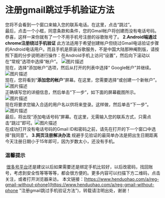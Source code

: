 # 注册gmail跳过手机验证方法
您将不会看到一个窗口来输入您的联系电话。在这里，点击“跳过”。\
最后，点击一个小框，同意条款和条件，您的Gmail帐户将创建而没有电话号码。\
恭喜，这样一来你就有了一个不用手机号注册的谷歌账号了。
​
**2.Android端通过chrome注册绕过手机验证**
​
此方法适用于希望创建帐户但绕过Gmail电话验证步骤的Android电话用户。而且手机是原装谷歌服务，不是中国大陆那种阉割版，请按照下面的分步说明进行操作：
​
在Android手机上访问“设置”，然后向下滚动以在“常规”选项中选择“帐户”。
​
![图片描述](https://p3-juejin.byteimg.com/tos-cn-i-k3u1fbpfcp/50b0d875a559435e8a819be722468ec2~tplv-k3u1fbpfcp-zoom-1.image)\
​
​
现在，选择“添加帐户”选项，然后从打开的列表中选择“ Google帐户”并继续。
​
![图片描述](https://p3-juejin.byteimg.com/tos-cn-i-k3u1fbpfcp/d29d8f9d60bf48c0be897b2a2b5b5c6e~tplv-k3u1fbpfcp-zoom-1.image)\
​
​
现在，您将看到“**添加您的帐户**”屏幕。在这里，您需要选择“或创建一个新帐户”。
​
![图片描述](https://p3-juejin.byteimg.com/tos-cn-i-k3u1fbpfcp/2c618d12c58f4661b9f7a6301c148e4c~tplv-k3u1fbpfcp-zoom-1.image)\
​
​
正确填写您的详细信息，然后单击“下一步”，如下面的屏幕截图所示。
​
![图片描述](https://p3-juejin.byteimg.com/tos-cn-i-k3u1fbpfcp/27df3e68c67c4b079facf625ea674ed2~tplv-k3u1fbpfcp-zoom-1.image)\
​
​
现在将要求您输入合适的用户名以供将来登录。这样做，然后单击“下一步”。
​
![图片描述](https://p3-juejin.byteimg.com/tos-cn-i-k3u1fbpfcp/2bb43997e2484b3984ed6ede090b1c7e~tplv-k3u1fbpfcp-zoom-1.image)\
​
​
最后，将出现“添加电话号码”屏幕。在这里，无需输入您的联系方式，只需点击“跳过”即可。
​
![图片描述](https://p3-juejin.byteimg.com/tos-cn-i-k3u1fbpfcp/cea942cf1e2b412089dea9ba2449a776~tplv-k3u1fbpfcp-zoom-1.image)\
​
​
在成功打开没有电话号码的Gmail ID和密码之前，请先在打开的下一个窗口中选择“我同意”。
​
**3.网页注册解决办法**
​
规避手见验证的最简单办法是把出生日期距离今天注册日期小于15年即可，因为岁数太小，还没有手机。
​
### 温馨提示
​
[很多号平台](https://www.henduohao.com/)还是建议以后如果需要还是绑定手机比较好，以后改密码，找回账号，考虑到安全性等等等等，都会很方便的。
​
更多内容可以扫描下方二维码，点击关注，或者打开浏览器来访。
​
本文链接：[https://www.henduohao.com/a/reg-gmail-without-phone](https://www.henduohao.com/a/reg-gmail-without-phone "注册gmail跳过手机验证方法")，转载请注明出处，谢谢！